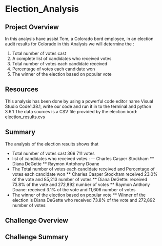 # Election_Analysis
## Project Overview
In this analysis have assist Tom, a Colorado bord employee, in an election audit results for Colorado
in this Analysis we will determine the : 
1.	Total number of votes cast
2.	A complete list of candidates who received votes
3.	Total number of votes each candidate received
4.	Percentage of votes each candidate won
5.	The winner of the election based on popular vote

## Resources
This analysis has been done by using a powerful code editor name Visual Studio Code1.38.1, write our code and run it in to the terminal and python 3.6.1
The data sources is a CSV file provided by the election bord: election_results.cvs

## Summary
The analysis of the election results shows that 

* Total number of votes cast 369 711 votes
* list of candidates who received votes :
-- Charles Casper Stockham
** Diana DeGette
** Raymon Antohony Doane
* The Total number of votes each candidate received and Percentage of votes each candidate won
** Charles Casper Stockham received 23.0% of the vote and 85,213 number of votes
** Diana DeGette: received 73.8% of the vote and 272,892 number of votes
** Raymon Anthony Doane: received 3.1% of the vote and 11,606 number of votes
* The winner of the election based on popular vote
** Winner of the election is Diana DeGette who received 73.8% of the vote and 272,892 number of votes

## Challenge Overview
## Challenge Summary







